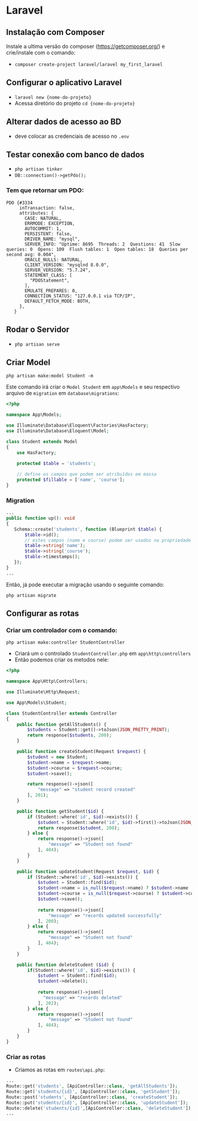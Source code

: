 # Laravel

## Instalação com Composer
Instale a ultima versão do composer (https://getcomposer.org/) e crie/instale com o comando:
* `composer create-project laravel/laravel my_first_laravel`
  
## Configurar o aplicativo Laravel
* `laravel new {nome-do-projeto}`
* Acessa diretório do projeto `cd {nome-do-projeto}`

## Alterar dados de acesso ao BD 
* deve colocar as credenciais de acesso no `.env`

## Testar conexão com banco de dados
* `php artisan tinker`
* `DB::connection()->getPdo();`

### Tem que retornar um PDO:

```
PDO {#3334
     inTransaction: false,
     attributes: {
       CASE: NATURAL,
       ERRMODE: EXCEPTION,
       AUTOCOMMIT: 1,
       PERSISTENT: false,
       DRIVER_NAME: "mysql",
       SERVER_INFO: "Uptime: 8695  Threads: 2  Questions: 41  Slow queries: 0  Opens: 109  Flush tables: 1  Open tables: 18  Queries per second avg: 0.004",
       ORACLE_NULLS: NATURAL,
       CLIENT_VERSION: "mysqlnd 8.0.0",
       SERVER_VERSION: "5.7.24",
       STATEMENT_CLASS: [
         "PDOStatement",
       ],
       EMULATE_PREPARES: 0,
       CONNECTION_STATUS: "127.0.0.1 via TCP/IP",
       DEFAULT_FETCH_MODE: BOTH,
     },
   }
   ```
## Rodar o Servidor
* `php artisan serve`

## Criar Model
```
php artisan make:model Student -m
```
Este comando irá criar o `Model Student` em `app\Models` e seu respectivo arquivo de `migration` em `database\migrations`:

```php
<?php

namespace App\Models;

use Illuminate\Database\Eloquent\Factories\HasFactory;
use Illuminate\Database\Eloquent\Model;

class Student extends Model
{
    use HasFactory;
    
    protected $table = 'students';

    // define os campos que podem ser atribuídos em massa
    protected $fillable = ['name', 'course'];
}
```
### Migration
```php
...
public function up(): void
{
   Schema::create('students', function (Blueprint $table) {
       $table->id();
       // estes campos (name e course) podem ser usados na propriedade fillable
       $table->string('name');
       $table->string('course');
       $table->timestamps();
   });
}
...
```
Então, já pode executar a migração usando o seguinte comando:
```
php artisan migrate
```
## Configurar as rotas
### Criar um controlador com o comando:
```
php artisan make:controller StudentController
```
* Criará um o controlado `StudentController.php` em `app\http\controllers`
* Então podemos criar os metodos nele:
```php
<?php

namespace App\Http\Controllers;

use Illuminate\Http\Request;

use App\Models\Student;

class StudentController extends Controller
{
    public function getAllStudents() {
        $students = Student::get()->toJson(JSON_PRETTY_PRINT);
        return response($students, 200);
    }

    public function createStudent(Request $request) {
        $student = new Student;
        $student->name = $request->name;
        $student->course = $request->course;
        $student->save();

        return response()->json([
            "message" => "student record created"
        ], 201);
    }

    public function getStudent($id) {
        if (Student::where('id', $id)->exists()) {
            $student = Student::where('id', $id)->first()->toJson(JSON_PRETTY_PRINT);
            return response($student, 200);
        } else {
            return response()->json([
                "message" => "Student not found"
            ], 404);
        }
    }

    public function updateStudent(Request $request, $id) {
        if (Student::where('id', $id)->exists()) {
            $student = Student::find($id);
            $student->name = is_null($request->name) ? $student->name : $request->name;
            $student->course = is_null($request->course) ? $student->course : $request->course;
            $student->save();
    
            return response()->json([
                "message" => "records updated successfully"
            ], 200);
        } else {
            return response()->json([
                "message" => "Student not found"
            ], 404);   
        }
    }

    public function deleteStudent ($id) {
        if(Student::where('id', $id)->exists()) {
            $student = Student::find($id);
            $student->delete();
    
            return response()->json([
              "message" => "records deleted"
            ], 202);
        } else {
            return response()->json([
                "message" => "Student not found"
            ], 404);
        }
    }
}

```

### Criar as rotas
* Criamos as rotas em `routes\api.php`:
```php
...
Route::get('students', [ApiController::class, 'getAllStudents']);
Route::get('students/{id}', [ApiController::class, 'getStudent']);
Route::post('students', [ApiController::class, 'createStudent']);
Route::put('students/{id}', [ApiController::class, 'updateStudent']);
Route::delete('students/{id}',[ApiController::class, 'deleteStudent']);
...
```
